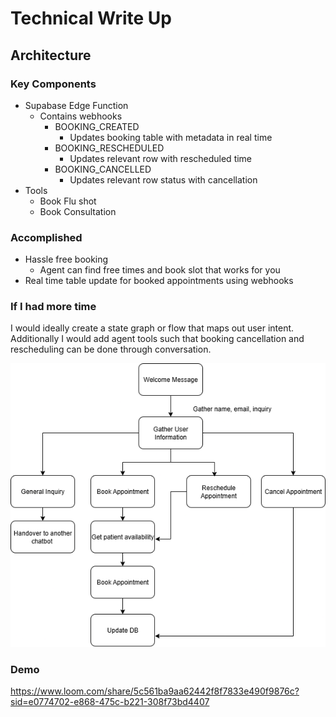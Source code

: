 # Technical Write Up 

## Architecture 

### Key Components
* Supabase Edge Function
    - Contains webhooks 
        - BOOKING_CREATED 
            - Updates booking table with metadata in real time 
        - BOOKING_RESCHEDULED 
            - Updates relevant row with rescheduled time 
        - BOOKING_CANCELLED 
            - Updates relevant row status with cancellation 
* Tools 
    - Book Flu shot 
    - Book Consultation  

### Accomplished 
* Hassle free booking 
    - Agent can find free times and book slot that works for you 
* Real time table update for booked appointments using webhooks

### If I had more time 
I would ideally create a state graph or flow that maps out user intent. Additionally I would add agent tools such that booking cancellation and rescheduling can be done through conversation.

![alt text](drawio.png)

### Demo
https://www.loom.com/share/5c561ba9aa62442f8f7833e490f9876c?sid=e0774702-e868-475c-b221-308f73bd4407